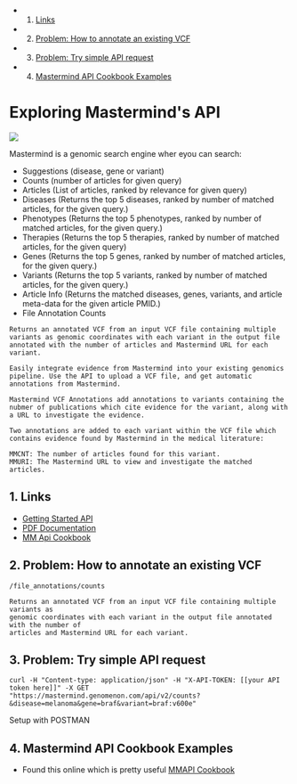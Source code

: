 <!-- vscode-markdown-toc -->
* 1. [Links](#Links)
* 2. [Problem: How to annotate an existing VCF](#Problem:HowtoannotateanexistingVCF)
* 3. [Problem: Try simple API request](#Problem:TrysimpleAPIrequest)
* 4. [Mastermind API Cookbook Examples](#MastermindAPICookbookExamples)

<!-- vscode-markdown-toc-config
	numbering=true
	autoSave=true
	/vscode-markdown-toc-config -->
<!-- /vscode-markdown-toc -->

# Exploring Mastermind's API

<img src="https://alexlgriffiths.files.wordpress.com/2016/02/wp-1455661152502.jpg"/>

Mastermind is a genomic search engine wher eyou can search:

- Suggestions (disease, gene or variant)
- Counts (number of articles for given query)
- Articles (List of articles, ranked by relevance for given query)
- Diseases (Returns the top 5 diseases, ranked by number of matched articles, for the given query.)
- Phenotypes (Returns the top 5 phenotypes, ranked by number of matched articles, for the given query.)
- Therapies (Returns the top 5 therapies, ranked by number of matched articles, for the given query)
- Genes (Returns the top 5 genes, ranked by number of matched articles, for the given query.)
- Variants (Returns the top 5 variants, ranked by number of matched articles, for the given query.)
- Article Info (Returns the matched diseases, genes, variants, and article meta-data for the given article PMID.)
- File Annotation Counts

```
Returns an annotated VCF from an input VCF file containing multiple variants as genomic coordinates with each variant in the output file annotated with the number of articles and Mastermind URL for each variant.

Easily integrate evidence from Mastermind into your existing genomics pipeline. Use the API to upload a VCF file, and get automatic annotations from Mastermind.

Mastermind VCF Annotations add annotations to variants containing the nubmer of publications which cite evidence for the variant, along with a URL to investigate the evidence.

Two annotations are added to each variant within the VCF file which contains evidence found by Mastermind in the medical literature:

MMCNT: The number of articles found for this variant.
MMURI: The Mastermind URL to view and investigate the matched articles.
```


##  1. <a name='Links'></a>Links
- [Getting Started API](https://mastermind.genomenon.com/api)
- [PDF Documentation](https://ss-usa.s3.amazonaws.com/c/308466541/media/149745f74e37d8892253531143959025/MM%20Integration%20-%20Technical%20Documentation%20-%202020%2008%2022.pdf)
- [MM Api Cookbook](https://github.com/Genomenon/mastermind-api-cookbook)


##  2. <a name='Problem:HowtoannotateanexistingVCF'></a>Problem: How to annotate an existing VCF

```
/file_annotations/counts 

Returns an annotated VCF from an input VCF file containing multiple variants as
genomic coordinates with each variant in the output file annotated with the number of
articles and Mastermind URL for each variant.
```

##  3. <a name='Problem:TrysimpleAPIrequest'></a>Problem: Try simple API request

```
curl -H "Content-type: application/json" -H "X-API-TOKEN: [[your API token here]]" -X GET
"https://mastermind.genomenon.com/api/v2/counts?&disease=melanoma&gene=braf&variant=braf:v600e"
```

Setup with POSTMAN


##  4. <a name='MastermindAPICookbookExamples'></a>Mastermind API Cookbook Examples
- Found this online which is pretty useful [MMAPI Cookbook](https://github.com/Genomenon/mastermind-api-cookbook)